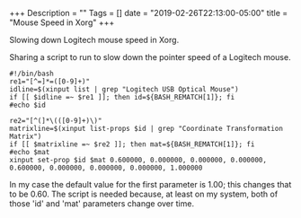 +++
Description = ""
Tags = []
date = "2019-02-26T22:13:00-05:00"
title = "Mouse Speed in Xorg"
+++

Slowing down Logitech mouse speed in Xorg.<!--more-->

Sharing a script to run to slow down the pointer speed of a Logitech mouse.

```text
#!/bin/bash
re1="[^=]*=([0-9]+)"
idline=$(xinput list | grep "Logitech USB Optical Mouse")
if [[ $idline =~ $re1 ]]; then id=${BASH_REMATCH[1]}; fi
#echo $id

re2="[^(]*\(([0-9]+)\)"
matrixline=$(xinput list-props $id | grep "Coordinate Transformation Matrix")
if [[ $matrixline =~ $re2 ]]; then mat=${BASH_REMATCH[1]}; fi
#echo $mat
xinput set-prop $id $mat 0.600000, 0.000000, 0.000000, 0.000000, 0.600000, 0.000000, 0.000000, 0.000000, 1.000000
```

In my case the default value for the first parameter is 1.00; this changes that to be 0.60. The script is needed because, at least on my system, both of those 'id' and 'mat' parameters change over time.
